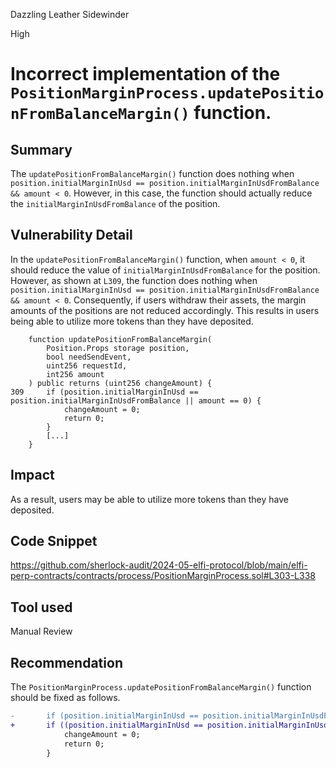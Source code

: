 Dazzling Leather Sidewinder

High

# Incorrect implementation of the `PositionMarginProcess.updatePositionFromBalanceMargin()` function.

## Summary

The `updatePositionFromBalanceMargin()` function does nothing when `position.initialMarginInUsd == position.initialMarginInUsdFromBalance && amount < 0`. However, in this case, the function should actually reduce the `initialMarginInUsdFromBalance` of the position.

## Vulnerability Detail

In the `updatePositionFromBalanceMargin()` function, when `amount < 0`, it should reduce the value of `initialMarginInUsdFromBalance` for the position. However, as shown at `L309`, the function does nothing when `position.initialMarginInUsd == position.initialMarginInUsdFromBalance && amount < 0`. Consequently, if users withdraw their assets, the margin amounts of the positions are not reduced accordingly. This results in users being able to utilize more tokens than they have deposited.

```solidity
    function updatePositionFromBalanceMargin(
        Position.Props storage position,
        bool needSendEvent,
        uint256 requestId,
        int256 amount
    ) public returns (uint256 changeAmount) {
309     if (position.initialMarginInUsd == position.initialMarginInUsdFromBalance || amount == 0) {
            changeAmount = 0;
            return 0;
        }
        [...]
    }
```

## Impact

As a result, users may be able to utilize more tokens than they have deposited.

## Code Snippet

https://github.com/sherlock-audit/2024-05-elfi-protocol/blob/main/elfi-perp-contracts/contracts/process/PositionMarginProcess.sol#L303-L338

## Tool used

Manual Review

## Recommendation

The `PositionMarginProcess.updatePositionFromBalanceMargin()` function should be fixed as follows.

```diff
-       if (position.initialMarginInUsd == position.initialMarginInUsdFromBalance || amount == 0) {
+       if ((position.initialMarginInUsd == position.initialMarginInUsdFromBalance && amount > 0) || amount == 0) {
            changeAmount = 0;
            return 0;
        }
```